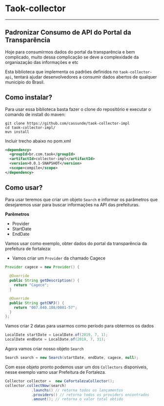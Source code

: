 # Taok-collector

---

## Padronizar Consumo de API do Portal da Transparência

Hoje para consumirmos dados do portal da transparência e bem complicado, muito dessa complicação se deve a complexidade da organiazação das informações e etc

Esta biblioteca que implementa os padrões definidos no `taok-collector-api`, tentará ajudar desenvolvedores a consumir dados abertos de qualquer município do Brasil.


## Como instalar?

Para usar essa biblioteca basta fazer o clone do repositório e executar o comando de install do maven:

```
git clone https://github.com/cassunde/taok-collector-impl
cd taok-collector-impl/
mvn install
```

Incluir trecho abaixo no pom.xml

```xml
<dependency>
  <groupId>br.com.taok</groupId>
  <artifactId>collector-impl</artifactId>
  <version>0.0.1-SNAPSHOT</version>
  <scope>compile</scope>
</dependency>
```

## Como usar?

Para usar teremos que criar um objeto `Search` e informar os parâmetros que desejaremos usar para buscar informações na API das prefeituras.

**Parêmetros**

- Provider
- StartDate
- EndDate

Vamos usar como exemplo, obter dados do portal da transparência da prefeitura de fortaleza:

- Vamos criar um `Provider` da chamado Cagece

```java
Provider cagece = new Provider() {
			
  @Override
  public String getDescription() {
    return "Cagece";
  }

  @Override
  public String getCNPJ() {
    return "007.040.108/0001-57";
  }
};

```

Vamos criar 2 datas para usarmos como período para obtermos os dados

```java
LocalDate startDate = LocalDate.of(2019, 7, 1);
LocalDate endDate = LocalDate.of(2019, 7, 31);
```

Agora vamos criar nosso objeto `Search`

```java
Search search = new Search(startDate, endDate, cagece, null);
```

Com esse objeto pronto podemos usar um dos `Collectors` disponiveis, nesse exemplo vamo usar Prefeitura de Fortaleza.

```java
Collector collector =  new CeFortalezaCollector();
collector.collectNow(search)
            .launchs() // retorna todos os lançamentos
            .providers() // retorna todos os providers encontrados 
            .amount(); // retorna o valor total obtido
```
